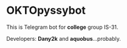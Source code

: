 # OKTOpyssybot
<p><span class='text-span'>This</span> is Telegram bot for <b>college</b> group IS-31.</p>
<p>Developers: <b>Dany2k</b> and <b>aquobus</b>...probably.</p>

